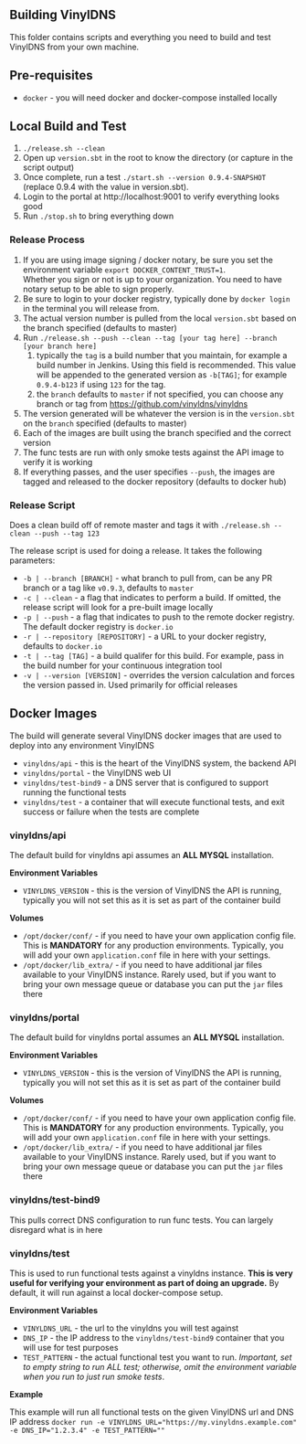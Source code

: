 ## Building VinylDNS

This folder contains scripts and everything you need to build and test VinylDNS from your own machine.

## Pre-requisites

- `docker` - you will need docker and docker-compose installed locally

## Local Build and Test

1. `./release.sh --clean`
1. Open up `version.sbt` in the root to know the directory (or capture in the script output)
1. Once complete, run a test `./start.sh --version 0.9.4-SNAPSHOT` (replace 0.9.4 with the value in version.sbt).
1. Login to the portal at http://localhost:9001 to verify everything looks good
1. Run `./stop.sh` to bring everything down

### Release Process

1. If you are using image signing / docker notary, be sure you set the environment variable `export DOCKER_CONTENT_TRUST=1`.  
Whether you sign or not is up to your organization.  You need to have notary setup to be able to sign properly.
1. Be sure to login to your docker registry, typically done by `docker login` in the terminal you will release from.
1. The actual version number is pulled from the local `version.sbt` based on the branch specified (defaults to master)
1. Run `./release.sh --push --clean --tag [your tag here] --branch [your branch here]`
    1. typically the `tag` is a build number that you maintain, for example a build number in Jenkins.  Using this field is recommended.  This value will be appended to the generated version as `-b[TAG]`; for example `0.9.4-b123` if using `123` for the tag.
    1. the `branch` defaults to `master` if not specified, you can choose any branch or tag from https://github.com/vinyldns/vinyldns
1. The version generated will be whatever the version is in the `version.sbt` on the `branch` specified (defaults to master)
1. Each of the images are built using the branch specified and the correct version
1. The func tests are run with only smoke tests against the API image to verify it is working
1. If everything passes, and the user specifies `--push`, the images are tagged and released to the docker repository (defaults to docker hub)

### Release Script
Does a clean build off of remote master and tags it with 
`./release.sh --clean --push --tag 123`

The release script is used for doing a release.  It takes the following parameters:

- `-b | --branch [BRANCH]` - what branch to pull from, can be any PR branch or a tag like `v0.9.3`, defaults to `master`
- `-c | --clean` - a flag that indicates to perform a build.  If omitted, the release script will look for a 
pre-built image locally
- `-p | --push` - a flag that indicates to push to the remote docker registry.  The default docker registry 
is `docker.io`
- `-r | --repository [REPOSITORY]` - a URL to your docker registry, defaults to `docker.io`
- `-t | --tag [TAG]` - a build qualifer for this build.  For example, pass in the build number for your 
continuous integration tool
- `-v | --version [VERSION]` - overrides the version calculation and forces the version passed in.  Used primarily for official releases

## Docker Images

The build will generate several VinylDNS docker images that are used to deploy into any environment VinylDNS

- `vinyldns/api` - this is the heart of the VinylDNS system, the backend API
- `vinyldns/portal` - the VinylDNS web UI
- `vinyldns/test-bind9` - a DNS server that is configured to support running the functional tests
- `vinyldns/test` - a container that will execute functional tests, and exit success or failure when the tests are complete

### vinyldns/api

The default build for vinyldns api assumes an **ALL MYSQL** installation. 

**Environment Variables**
- `VINYLDNS_VERSION` - this is the version of VinylDNS the API is running, typically you will not set this as 
it is set as part of the container build

**Volumes**
- `/opt/docker/conf/` - if you need to have your own application config file.  This is **MANDATORY** for
any production environments.  Typically, you will add your own `application.conf` file in here with your settings.
- `/opt/docker/lib_extra/` - if you need to have additional jar files available to your VinylDNS instance.
Rarely used, but if you want to bring your own message queue or database you can put the `jar` files there

### vinyldns/portal

The default build for vinyldns portal assumes an **ALL MYSQL** installation.

**Environment Variables**
- `VINYLDNS_VERSION` - this is the version of VinylDNS the API is running, typically you will not set this as 
it is set as part of the container build

**Volumes**
- `/opt/docker/conf/` - if you need to have your own application config file.  This is **MANDATORY** for
any production environments.  Typically, you will add your own `application.conf` file in here with your settings.
- `/opt/docker/lib_extra/` - if you need to have additional jar files available to your VinylDNS instance.
Rarely used, but if you want to bring your own message queue or database you can put the `jar` files there

### vinyldns/test-bind9

This pulls correct DNS configuration to run func tests.  You can largely disregard what is in here

### vinyldns/test

This is used to run functional tests against a vinyldns instance.  **This is very useful for verifying 
your environment as part of doing an upgrade.**  By default, it will run against a local docker-compose setup.

**Environment Variables**
- `VINYLDNS_URL` - the url to the vinyldns you will test against
- `DNS_IP` - the IP address to the `vinyldns/test-bind9` container that you will use for test purposes
- `TEST_PATTERN` - the actual functional test you want to run.  *Important, set to empty string to run 
ALL test; otherwise, omit the environment variable when you run to just run smoke tests*.

**Example**

This example will run all functional tests on the given VinylDNS url and DNS IP address
`docker run -e VINYLDNS_URL="https://my.vinyldns.example.com" -e DNS_IP="1.2.3.4" -e TEST_PATTERN=""`


